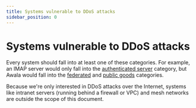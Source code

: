 ```yaml
---
title: Systems vulnerable to DDoS attacks
sidebar_position: 0
---
```


# Systems vulnerable to DDoS attacks

Every system should fall into at least one of these categories. For example, an IMAP server would only fall into the [authenticated server](./authenticated-servers.md) category, but Awala would fall into the [federated](./federated.md) and [public goods](./public-goods.md) categories.

Because we're only interested in DDoS attacks over the Internet, systems like intranet servers (running behind a firewall or VPC) and mesh networks are outside the scope of this document.
